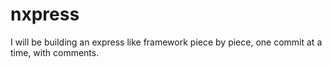 # nxpress

I will be building an express like framework piece by piece, one commit at a time, with comments.

